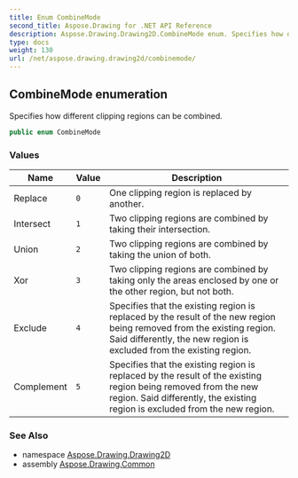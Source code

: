 ```yaml
---
title: Enum CombineMode
second_title: Aspose.Drawing for .NET API Reference
description: Aspose.Drawing.Drawing2D.CombineMode enum. Specifies how different clipping regions can be combined
type: docs
weight: 130
url: /net/aspose.drawing.drawing2d/combinemode/
---
```

## CombineMode enumeration

Specifies how different clipping regions can be combined.

```csharp
public enum CombineMode
```

### Values

| Name | Value | Description |
| --- | --- | --- |
| Replace | `0` | One clipping region is replaced by another. |
| Intersect | `1` | Two clipping regions are combined by taking their intersection. |
| Union | `2` | Two clipping regions are combined by taking the union of both. |
| Xor | `3` | Two clipping regions are combined by taking only the areas enclosed by one or the other region, but not both. |
| Exclude | `4` | Specifies that the existing region is replaced by the result of the new region being removed from the existing region. Said differently, the new region is excluded from the existing region. |
| Complement | `5` | Specifies that the existing region is replaced by the result of the existing region being removed from the new region. Said differently, the existing region is excluded from the new region. |

### See Also

* namespace [Aspose.Drawing.Drawing2D](../../aspose.drawing.drawing2d/)
* assembly [Aspose.Drawing.Common](../../)


